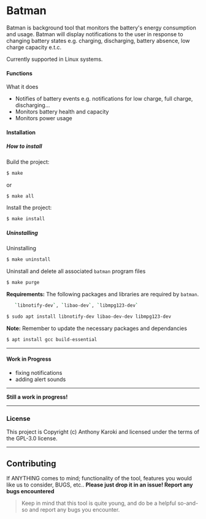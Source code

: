 # Batman
Batman is background tool that monitors the battery's energy consumption and usage. Batman will display notifications to the
user in response to changing battery states e.g. charging, discharging, battery absence, low charge capacity e.t.c.

Currently supported in Linux systems.


#### Functions
What it does

 - Notifies of battery events e.g. notifications for low charge, full charge, discharging...
 - Monitors battery health and capacity
 - Monitors power usage


#### Installation
##### How to install

Build the project:
```sh
$ make
```
or
```sh
$ make all
```

Install the project:

```sh
$ make install
```

##### Uninstalling
Uninstalling
```sh
$ make uninstall
```
Uninstall and delete all associated `batman` program files
```sh
$ make purge
```

**Requirements:** The following packages and libraries are required by `batman`. 
```sh
   `libnotify-dev`, `libao-dev`, `libmpg123-dev`
```
```sh
$ sudo apt install libnotify-dev libao-dev-dev libmpg123-dev
```
**Note:** Remember to update the necessary packages and dependancies
```sh
$ apt install gcc build-essential
```

----


#### Work in Progress
 - fixing notifications
 - adding alert sounds

----
**Still a work in progress!**

----
### License

This project is Copyright (c) Anthony Karoki and licensed under the terms of the GPL-3.0 license.

----
## Contributing
If ANYTHING comes to mind; functionality of the tool, features you would like us to consider, BUGS, etc.. 
**Please just drop it in an issue! Report any bugs encountered**
> Keep in mind that this tool is quite young, and do be a
> helpful so-and-so and report any bugs you encounter.
